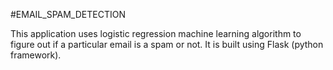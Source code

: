 #EMAIL_SPAM_DETECTION

This application uses  logistic regression machine learning algorithm to figure out if a particular email is a spam or not. It is built using Flask (python framework).
